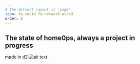 ```yaml
---
# the default layout is 'page'
icon: fa-solid fa-network-wired
order: 2
---
```


## The state of home0ps, always a project in progress

made in d2
![alt text](https://raw.githubusercontent.com/kaywoz/kaywoz.github.io/main/assets/d2/d2.svg)
